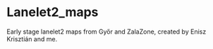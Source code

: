 # Lanelet2_maps

Early stage lanelet2 maps from Győr and ZalaZone, created by Enisz Krisztián and me.
